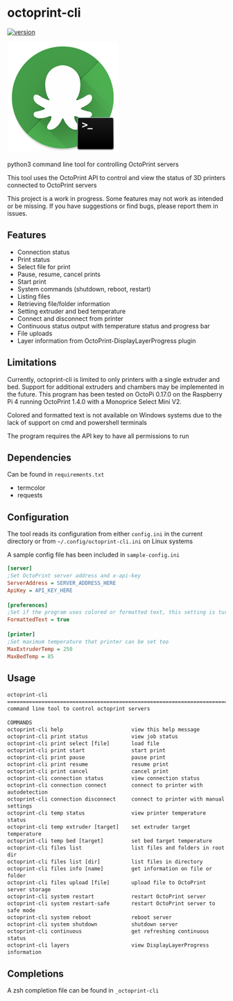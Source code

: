 # octoprint-cli

[![version](https://img.shields.io/badge/dynamic/json?color=blue&label=version&query=tag_name&url=https%3A%2F%2Fapi.github.com%2Frepos%2Fuserblackbox%2Foctoprint-cli%2Freleases%2Flatest&style=flat-square)](https://github.com/UserBlackBox/octoprint-cli/releases/latest)

![icon](icon/icon.png)

python3 command line tool for controlling OctoPrint servers

This tool uses the OctoPrint API to control and view the status of 3D printers connected to OctoPrint servers

This project is a work in progress. Some features may not work as intended or be missing. If you have suggestions or find bugs, please report them in issues.

## Features

* Connection status
* Print status
* Select file for print
* Pause, resume, cancel prints
* Start print
* System commands (shutdown, reboot, restart)
* Listing files
* Retrieving file/folder information
* Setting extruder and bed temperature
* Connect and disconnect from printer
* Continuous status output with temperature status and progress bar
* File uploads
* Layer information from OctoPrint-DisplayLayerProgress plugin

## Limitations

Currently, octoprint-cli is limited to only printers with a single extruder and bed. Support for additional extruders and chambers may be implemented in the future. This program has been tested on OctoPi 0.17.0 on the Raspberry Pi 4 running OctoPrint 1.4.0 with a Monoprice Select Mini V2.

Colored and formatted text is not available on Windows systems due to the lack of support on cmd and powershell terminals

The program requires the API key to have all permissions to run

## Dependencies

Can be found in `requirements.txt`
* termcolor
* requests

## Configuration

The tool reads its configuration from either `config.ini` in the current directory or from `~/.config/octoprint-cli.ini` on Linux systems

A sample config file has been included in `sample-config.ini`

```ini
[server]
;Set OctoPrint server address and x-api-key
ServerAddress = SERVER_ADDRESS_HERE
ApiKey = API_KEY_HERE

[preferences]
;Set if the program uses colored or formatted text, this setting is turned off on windows due to cmd and powershell limitations
FormattedText = true

[printer]
;Set maximum temperature that printer can be set too
MaxExtruderTemp = 250
MaxBedTemp = 85
```

## Usage

```
octoprint-cli
===============================================================================
command line tool to control octoprint servers

COMMANDS
octoprint-cli help                      view this help message
octoprint-cli print status              view job status
octoprint-cli print select [file]       load file
octoprint-cli print start               start print
octoprint-cli print pause               pause print
octoprint-cli print resume              resume print
octoprint-cli print cancel              cancel print
octoprint-cli connection status         view connection status
octoprint-cli connection connect        connect to printer with autodetection
octoprint-cli connection disconnect     connect to printer with manual settings
octoprint-cli temp status               view printer temperature status
octoprint-cli temp extruder [target]    set extruder target temperature
octoprint-cli temp bed [target]         set bed target temperature
octoprint-cli files list                list files and folders in root dir
octoprint-cli files list [dir]          list files in directory
octoprint-cli files info [name]         get information on file or folder
octoprint-cli files upload [file]       upload file to OctoPrint server storage
octoprint-cli system restart            restart OctoPrint server
octoprint-cli system restart-safe       restart OctoPrint server to safe mode
octoprint-cli system reboot             reboot server
octoprint-cli system shutdown           shutdown server
octoprint-cli continuous                get refreshing continuous status
octoprint-cli layers                    view DisplayLayerProgress information
```

## Completions
A zsh completion file can be found in `_octoprint-cli`
